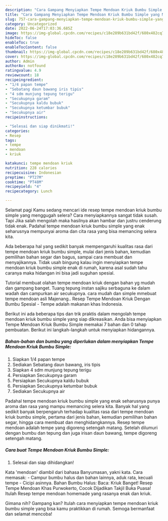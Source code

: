 ```yaml
---
description: "Cara Gampang Menyiapkan Tempe Mendoan Kriuk Bumbu Simple yang Menggugah Selera, Buat Buka Puasa Bisa Manjain Lidah"
title: "Cara Gampang Menyiapkan Tempe Mendoan Kriuk Bumbu Simple yang Menggugah Selera, Buat Buka Puasa Bisa Manjain Lidah"
slug: 757-cara-gampang-menyiapkan-tempe-mendoan-kriuk-bumbu-simple-yang-menggugah-selera-buat-buka-puasa-bisa-manjain-lidah
category: Uncategorized
date: 2022-06-24T17:03:36.685Z
image: https://img-global.cpcdn.com/recipes/c18e289b631bd42f/680x482cq70/tempe-mendoan-kriuk-bumbu-simple-foto-resep-utama.jpg
hideToc: false
enableToc: true
enableTocContent: false
thumbnail: https://img-global.cpcdn.com/recipes/c18e289b631bd42f/680x482cq70/tempe-mendoan-kriuk-bumbu-simple-foto-resep-utama.jpg
cover: https://img-global.cpcdn.com/recipes/c18e289b631bd42f/680x482cq70/tempe-mendoan-kriuk-bumbu-simple-foto-resep-utama.jpg
author: Admin
authorAv: notfound
ratingvalue: 4.9
reviewcount: 18
recipeingredient:
- "1/4 papan tempe"
- "Sebatang daun bawang iris tipis"
- "4 sdm munjung tepung terigu"
- "Secukupnya garam"
- "Secukupnya kaldu bubuk"
- "Secukupnya ketumbar bubuk"
- "Secukupnya air"
recipeinstructions:

- "Selesai dan siap dinikmati!"
categories:
- Resep
tags:
- tempe
- mendoan
- kriuk

katakunci: tempe mendoan kriuk 
nutrition: 228 calories
recipecuisine: Indonesian
preptime: "PT27M"
cooktime: "PT48M"
recipeyield: "4"
recipecategory: Lunch

---
```



Selamat pagi Kamu sedang mencari ide resep tempe mendoan kriuk bumbu simple yang menggugah selera? Cara menyiapkannya sangat tidak susah. Tapi Jika salah mengolah maka hasilnya akan hambar dan justru cenderung tidak enak. Padahal tempe mendoan kriuk bumbu simple yang enak seharusnya mempunyai aroma dan cita rasa yang bisa memancing selera kita.


Ada beberapa hal yang sedikit banyak mempengaruhi kualitas rasa dari tempe mendoan kriuk bumbu simple, mulai dari jenis bahan, kemudian pemilihan bahan segar dan bagus, sampai cara membuat dan menyajikannya. Tidak usah bingung kalau ingin menyiapkan tempe mendoan kriuk bumbu simple enak di rumah, karena asal sudah tahu caranya maka hidangan ini bisa jadi suguhan spesial.

Tutorial membuat olahan tempe mendoan kriuk dengan bahan yg mudah dan gampang banget. Tuang tepung instan sajiku serbaguna ke dalam wadah dan campurkan air secukupnya. cara mudah dan simple mmebuat tempe mendoan asli Majenang.. Resep Tempe Mendoan Kriuk Dengan Bumbu Spesial - Tempe adalah makanan khas Indonesia.


Berikut ini ada beberapa tips dan trik praktis dalam mengolah tempe mendoan kriuk bumbu simple yang siap dikreasikan. Anda bisa menyiapkan Tempe Mendoan Kriuk Bumbu Simple memakai 7 bahan dan 0 tahap pembuatan. Berikut ini langkah-langkah untuk menyiapkan hidangannya.

<!--inarticleads1-->

##### Bahan-bahan dan bumbu yang diperlukan dalam menyiapkan Tempe Mendoan Kriuk Bumbu Simple:

1. Siapkan 1/4 papan tempe
1. Sediakan Sebatang daun bawang, iris tipis
1. Siapkan 4 sdm munjung tepung terigu
1. Persiapkan Secukupnya garam
1. Persiapkan Secukupnya kaldu bubuk
1. Persiapkan Secukupnya ketumbar bubuk
1. Sediakan Secukupnya air


Padahal tempe mendoan kriuk bumbu simple yang enak seharusnya punya aroma dan rasa yang mampu memancing selera kita. Banyak hal yang sedikit banyak berpengaruh terhadap kualitas rasa dari tempe mendoan kriuk bumbu simple, pertama dari jenis bahan, kemudian pemilihan bahan segar, hingga cara membuat dan menghidangkannya. Resep tempe mendoan adalah tempe yang digoreng setengah matang. Setelah dilumuri dengan bumbu dan tepung dan juga irisan daun bawang, tempe digoreng setengah matang. 

<!--inarticleads2-->

##### Cara buat Tempe Mendoan Kriuk Bumbu Simple:


1. Selesai dan siap dihidangkan!

Kata &#39;mendoan&#39; diambil dari bahasa Banyumasan, yakni kata. Cara memasak: - Campur bumbu halus dan bahan lainnya, aduk rata, kecuali tempe - Cicipi asinnya. Bahan Bumbu Halus: Baca: Kriuk Banget! Resep Tempe Mendoan Khas Purwokerto, Cocok Dijadikan Takjil Buka Puasa! Itulah Resep tempe mendoan homemade yang rasanya enak dan kriuk. 

Gimana nih? Gampang kan? Itulah cara menyiapkan tempe mendoan kriuk bumbu simple yang bisa kamu praktikkan di rumah. Semoga bermanfaat dan selamat mencoba!
